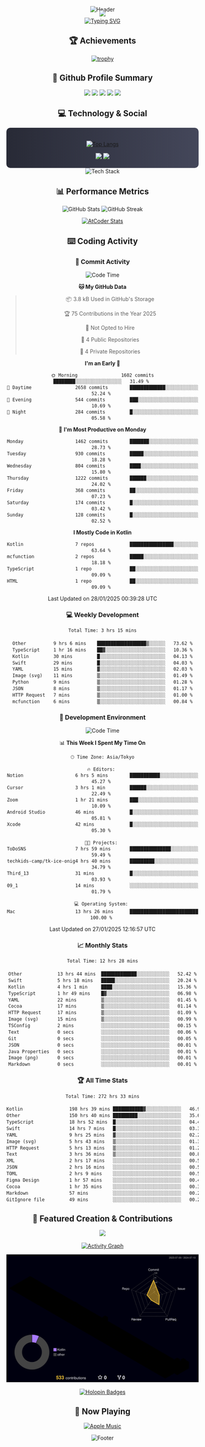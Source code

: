 <div align="center">
  
![Header](https://capsule-render.vercel.app/api?type=waving&color=gradient&customColorList=12&height=300&section=header&text=Welcome%20to%20Batapii's%20Universe&fontSize=50&animation=fadeIn&fontAlignY=40&desc=Android%20Developer%20|%20Kotlin%20LOVE%20)

<div style="margin-top: -20px;">
  <img src="https://readme-typing-svg.herokuapp.com/?lines=Crafting+Android+Experiences;Building+Tomorrow's+Apps+Today;Always+Learning,+Always+Growing&font=Fira%20Code&center=true&width=440&height=45&color=f75c7e&vCenter=true&size=22&pause=1000">
</div>

<a href="https://git.io/typing-svg">
  <img src="https://readme-typing-svg.demolab.com?font=Fira+Code&weight=600&size=28&duration=4000&pause=1000&center=true&vCenter=true&width=800&lines=Hey+there!+I'm+Batapii+%F0%9F%91%8B;Android+Developer+from+Japan+%F0%9F%87%AF%F0%9F%87%B5" alt="Typing SVG" />
</a>

## 🏆 Achievements

[![trophy](https://github-profile-trophy.vercel.app/?username=batapii&theme=onestar&no-frame=true&no-bg=true&column=8&rank=SECRET,SSS,SS,S,AAA,AA,A,B,C,?&margin-w=10&margin-h=10)](https://github.com/ryo-ma/github-profile-trophy)

## 🎯 Github Profile Summary

<div align="center">
  <img src="http://github-profile-summary-cards.vercel.app/api/cards/profile-details?username=batapii&theme=radical" />
  <img src="http://github-profile-summary-cards.vercel.app/api/cards/repos-per-language?username=batapii&theme=radical" />
  <img src="http://github-profile-summary-cards.vercel.app/api/cards/most-commit-language?username=batapii&theme=radical" />
  <img src="http://github-profile-summary-cards.vercel.app/api/cards/stats?username=batapii&theme=radical" />
  <img src="http://github-profile-summary-cards.vercel.app/api/cards/productive-time?username=batapii&theme=radical" />
</div>

## 💻 Technology & Social

<div align="center" style="background: linear-gradient(to right, #282A36, #44475A); padding: 20px; border-radius: 10px;">

[![Top Langs](https://github-readme-stats.vercel.app/api/top-langs/?username=batapii
)](https://github.com/anuraghazra/github-readme-stats)

<div style="margin-top: 15px">
<a href="https://github.com/batapii"><img src="https://img.shields.io/github/followers/batapii?style=for-the-badge&logo=github&label=Follow&color=ff6e96&labelColor=282A36"/></a>
<a href="https://twitter.com/batapii3939"><img src="https://img.shields.io/twitter/follow/batapii?style=for-the-badge&logo=twitter&color=1DA1F2&labelColor=282A36&label= Twitter"/></a>
</div>

</div>

<div align="center">
<img src="https://github-readme-tech-stack.vercel.app/api/cards?title=Tech+Stack&align=center&titleAlign=center&fontSize=20&lineHeight=10&lineCount=4&theme=github_dark&width=800&bg=%230D1117&badge=%23161B22&border=%2321262D&titleColor=%2358A6FF&line1=kotlin%2Ckotlin%2C0095D5%3Bandroid%2Candroid%2C00ff00%3Bjetpackcompose%2Cjetpack%2C4285F4%3B&line2=swift%2Cswift%2CFA7343%3Bfirebase%2Cfirebase%2CFFCA28%3Bgithub%2Cgithub%2C181717%3B&line3=typescript%2Ctypescript%2C3178C6%3Bgraphql%2Cgraphql%2CE10098%3Bsupabase%2Csupabase%2C3FCF8E%3B&line4=gradle%2Cgradle%2C02303A%3Bgitkraken%2Cgitkraken%2C179287%3Bpostman%2Cpostman%2CFF6C37%3B" alt="Tech Stack" />
</div>



## 📊 Performance Metrics

<div align="center">

![GitHub Stats](https://github-readme-stats.vercel.app/api?username=batapii&show_icons=true&theme=radical&hide_border=true&bg_color=0D1117)
![GitHub Streak](https://github-readme-streak-stats.herokuapp.com/?user=batapii&theme=radical&hide_border=true&background=0D1117)

[![AtCoder Stats](https://atcoder-readme-stats.vercel.app/stats/batapii3939?theme=dark&show_history=5&width=495)](https://github.com/iwbc-mzk/atcoder-readme-stats)

</div>

## ⌨️ Coding Activity

### 🌟 Commit Activity
<!--START_SECTION:commit-stats-->
![Code Time](http://img.shields.io/badge/Code%20Time-425%20hrs%2010%20mins-blue)

**🐱 My GitHub Data** 

> 📦 3.8 kB Used in GitHub's Storage 
 > 
> 🏆 75 Contributions in the Year 2025
 > 
> 🚫 Not Opted to Hire
 > 
> 📜 4 Public Repositories 
 > 
> 🔑 4 Private Repositories 
 > 
**I'm an Early 🐤** 

```text
🌞 Morning                1602 commits        ████████░░░░░░░░░░░░░░░░░   31.49 % 
🌆 Daytime                2658 commits        █████████████░░░░░░░░░░░░   52.24 % 
🌃 Evening                544 commits         ███░░░░░░░░░░░░░░░░░░░░░░   10.69 % 
🌙 Night                  284 commits         █░░░░░░░░░░░░░░░░░░░░░░░░   05.58 % 
```
📅 **I'm Most Productive on Monday** 

```text
Monday                   1462 commits        ███████░░░░░░░░░░░░░░░░░░   28.73 % 
Tuesday                  930 commits         █████░░░░░░░░░░░░░░░░░░░░   18.28 % 
Wednesday                804 commits         ████░░░░░░░░░░░░░░░░░░░░░   15.80 % 
Thursday                 1222 commits        ██████░░░░░░░░░░░░░░░░░░░   24.02 % 
Friday                   368 commits         ██░░░░░░░░░░░░░░░░░░░░░░░   07.23 % 
Saturday                 174 commits         █░░░░░░░░░░░░░░░░░░░░░░░░   03.42 % 
Sunday                   128 commits         █░░░░░░░░░░░░░░░░░░░░░░░░   02.52 % 
```


**I Mostly Code in Kotlin** 

```text
Kotlin                   7 repos             ████████████████░░░░░░░░░   63.64 % 
mcfunction               2 repos             █████░░░░░░░░░░░░░░░░░░░░   18.18 % 
TypeScript               1 repo              ██░░░░░░░░░░░░░░░░░░░░░░░   09.09 % 
HTML                     1 repo              ██░░░░░░░░░░░░░░░░░░░░░░░   09.09 % 
```




 Last Updated on 28/01/2025 00:39:28 UTC
<!--END_SECTION:commit-stats-->

### 💻 Weekly Development
<!--START_SECTION:wakatime-->

```txt
Total Time: 3 hrs 15 mins

Other          9 hrs 6 mins    ██████████████████▒░░░░░░   73.62 %
TypeScript     1 hr 16 mins    ██▓░░░░░░░░░░░░░░░░░░░░░░   10.36 %
Kotlin         30 mins         █░░░░░░░░░░░░░░░░░░░░░░░░   04.13 %
Swift          29 mins         █░░░░░░░░░░░░░░░░░░░░░░░░   04.03 %
YAML           15 mins         ▓░░░░░░░░░░░░░░░░░░░░░░░░   02.03 %
Image (svg)    11 mins         ▒░░░░░░░░░░░░░░░░░░░░░░░░   01.49 %
Python         9 mins          ▒░░░░░░░░░░░░░░░░░░░░░░░░   01.28 %
JSON           8 mins          ▒░░░░░░░░░░░░░░░░░░░░░░░░   01.17 %
HTTP Request   7 mins          ▒░░░░░░░░░░░░░░░░░░░░░░░░   01.00 %
mcfunction     6 mins          ▒░░░░░░░░░░░░░░░░░░░░░░░░   00.84 %
```

<!--END_SECTION:wakatime-->

### 🔨 Development Environment
<!--START_SECTION:dev-stats-->
![Code Time](http://img.shields.io/badge/Code%20Time-424%20hrs%2056%20mins-blue)

📊 **This Week I Spent My Time On** 

```text
🕑︎ Time Zone: Asia/Tokyo

🔥 Editors: 
Notion                   6 hrs 5 mins        ███████████░░░░░░░░░░░░░░   45.27 % 
Cursor                   3 hrs 1 min         ██████░░░░░░░░░░░░░░░░░░░   22.49 % 
Zoom                     1 hr 21 mins        ███░░░░░░░░░░░░░░░░░░░░░░   10.09 % 
Android Studio           46 mins             █░░░░░░░░░░░░░░░░░░░░░░░░   05.81 % 
Xcode                    42 mins             █░░░░░░░░░░░░░░░░░░░░░░░░   05.30 % 

🐱‍💻 Projects: 
ToDoSNS                  7 hrs 59 mins       ███████████████░░░░░░░░░░   59.49 % 
techkids-camp/tk-ice-onig4 hrs 40 mins       █████████░░░░░░░░░░░░░░░░   34.79 % 
Third_13                 31 mins             █░░░░░░░░░░░░░░░░░░░░░░░░   03.93 % 
09_1                     14 mins             ░░░░░░░░░░░░░░░░░░░░░░░░░   01.79 % 

💻 Operating System: 
Mac                      13 hrs 26 mins      █████████████████████████   100.00 % 
```


 Last Updated on 27/01/2025 12:16:57 UTC
<!--END_SECTION:dev-stats-->

### 📈 Monthly Stats
<!--START_SECTION:wakamonth-->

```txt
Total Time: 12 hrs 28 mins

Other             13 hrs 44 mins  █████████████░░░░░░░░░░░░   52.42 %
Swift             5 hrs 18 mins   █████░░░░░░░░░░░░░░░░░░░░   20.24 %
Kotlin            4 hrs 1 min     ████░░░░░░░░░░░░░░░░░░░░░   15.36 %
TypeScript        1 hr 49 mins    █▓░░░░░░░░░░░░░░░░░░░░░░░   06.98 %
YAML              22 mins         ▒░░░░░░░░░░░░░░░░░░░░░░░░   01.45 %
Cocoa             17 mins         ▒░░░░░░░░░░░░░░░░░░░░░░░░   01.14 %
HTTP Request      17 mins         ▒░░░░░░░░░░░░░░░░░░░░░░░░   01.09 %
Image (svg)       15 mins         ▒░░░░░░░░░░░░░░░░░░░░░░░░   00.99 %
TSConfig          2 mins          ░░░░░░░░░░░░░░░░░░░░░░░░░   00.15 %
Text              0 secs          ░░░░░░░░░░░░░░░░░░░░░░░░░   00.06 %
Git               0 secs          ░░░░░░░░░░░░░░░░░░░░░░░░░   00.05 %
JSON              0 secs          ░░░░░░░░░░░░░░░░░░░░░░░░░   00.01 %
Java Properties   0 secs          ░░░░░░░░░░░░░░░░░░░░░░░░░   00.01 %
Image (png)       0 secs          ░░░░░░░░░░░░░░░░░░░░░░░░░   00.01 %
Markdown          0 secs          ░░░░░░░░░░░░░░░░░░░░░░░░░   00.01 %
```

<!--END_SECTION:wakamonth-->

### 🏆 All Time Stats
<!--START_SECTION:wakaalltime-->

```txt
Total Time: 272 hrs 33 mins

Kotlin                 198 hrs 39 mins ███████████▓░░░░░░░░░░░░░   46.94 %
Other                  150 hrs 40 mins █████████░░░░░░░░░░░░░░░░   35.60 %
TypeScript             18 hrs 52 mins  █░░░░░░░░░░░░░░░░░░░░░░░░   04.46 %
Swift                  14 hrs 7 mins   █░░░░░░░░░░░░░░░░░░░░░░░░   03.34 %
YAML                   9 hrs 25 mins   ▓░░░░░░░░░░░░░░░░░░░░░░░░   02.23 %
Image (svg)            5 hrs 43 mins   ▒░░░░░░░░░░░░░░░░░░░░░░░░   01.35 %
HTTP Request           5 hrs 13 mins   ▒░░░░░░░░░░░░░░░░░░░░░░░░   01.24 %
Text                   3 hrs 36 mins   ▒░░░░░░░░░░░░░░░░░░░░░░░░   00.85 %
XML                    2 hrs 17 mins   ░░░░░░░░░░░░░░░░░░░░░░░░░   00.54 %
JSON                   2 hrs 16 mins   ░░░░░░░░░░░░░░░░░░░░░░░░░   00.54 %
TOML                   2 hrs 9 mins    ░░░░░░░░░░░░░░░░░░░░░░░░░   00.51 %
Figma Design           1 hr 57 mins    ░░░░░░░░░░░░░░░░░░░░░░░░░   00.46 %
Cocoa                  1 hr 35 mins    ░░░░░░░░░░░░░░░░░░░░░░░░░   00.38 %
Markdown               57 mins         ░░░░░░░░░░░░░░░░░░░░░░░░░   00.22 %
GitIgnore file         49 mins         ░░░░░░░░░░░░░░░░░░░░░░░░░   00.20 %
```

<!--END_SECTION:wakaalltime-->


## 🌟 Featured Creation & Contributions

<div align="center">
  <a href="https://github.com/batapii/ToDoSNS">
    <img src="https://github-readme-stats.vercel.app/api/pin/?username=batapii&repo=ToDoSNS&theme=radical&hide_border=true&bg_color=0D1117" />
  </a>

[![Activity Graph](https://github-readme-activity-graph.vercel.app/graph?username=batapii&custom_title=Contribution%20Graph&hide_border=true&theme=radical&bg_color=0D1117)](https://github.com/ashutosh00710/github-readme-activity-graph)

![3D Contrib](./profile-3d-contrib/profile-night-rainbow.svg)

[![Holopin Badges](https://holopin.me/batapii)](https://holopin.io/@batapii)

</div>

## 🎵 Now Playing

<div align="center">
  
[![Apple Music](https://music-profile.rayriffy.com/theme/dark.svg?uid=001005.6598667d2ffd4a10a4f429edd0ba24c4.1156)](https://github.com/rayriffy/apple-music-github-profile)

</div>

![Footer](https://capsule-render.vercel.app/api?type=waving&color=gradient&customColorList=12&height=100&section=footer)

</div>
